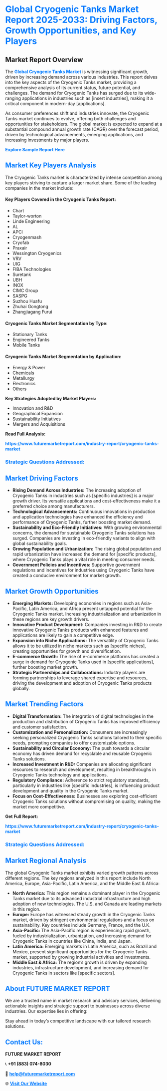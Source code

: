 <h1 style="color: #007BFF;">Global Cryogenic Tanks Market Report 2025-2033: Driving Factors, Growth Opportunities, and Key Players</h1>

<section id="overview">
<h2>Market Report Overview</h2>
<p>The <a href="https://www.futuremarketreport.com/industry-report/cryogenic-tanks-market" style="color: #007BFF; text-decoration: none;"><strong>Global Cryogenic Tanks Market</strong></a> is witnessing significant growth, driven by increasing demand across various industries. This report delves into the key aspects of the Cryogenic Tanks market, providing a comprehensive analysis of its current status, future potential, and challenges. The demand for Cryogenic Tanks has surged due to its wide-ranging applications in industries such as [insert industries], making it a critical component in modern-day [applications].</p>
<p>As consumer preferences shift and industries innovate, the Cryogenic Tanks market continues to evolve, offering both challenges and opportunities for stakeholders. The global market is expected to expand at a substantial compound annual growth rate (CAGR) over the forecast period, driven by technological advancements, emerging applications, and increasing investments by major players.</p>
</section>

<section id="overview">
<p><a href="https://www.futuremarketreport.com/request-sample/reportId=83841" style="color: #007BFF; text-decoration: none;"><strong>Explore Sample Report Here</strong></a></p>
</section>

<section id="key-players">
<h2 style="color: #007BFF;">Market Key Players Analysis</h2>
<p>The Cryogenic Tanks market is characterized by intense competition among key players striving to capture a larger market share. Some of the leading companies in the market include:</p>
<h4>Key Players Covered in the Cryogenic Tanks Report:</h4>
<ul><li>Chart</li><li>Taylor-worton</li><li>Linde Engineering</li><li>AL</li><li>APCI</li><li>Cryogenmash</li><li>Cryofab</li><li>Praxair</li><li>Wessington Cryogenics</li><li>VRV</li><li>UIG</li><li>FIBA Technologies</li><li>Suretank</li><li>UBH</li><li>INOX</li><li>CIMC Group</li><li>SASPG</li><li>Suzhou Huafu</li><li>Zhuhai Gongtong</li><li>Zhangjiagang Furui</li></ul>
<h4>Cryogenic Tanks Market Segmentation by Type:</h4>
<ul><li>Stationary Tanks</li><li>Engineered Tanks</li><li>Mobile Tanks</li></ul>

<h4>Cryogenic Tanks Market Segmentation by Application:</h4>
<ul><li>Energy &amp; Power</li><li>Chemicals</li><li>Metallurgy</li><li>Electronics</li><li>Others</li></ul>
<p><strong>Key Strategies Adopted by Market Players:</strong></p>
<ul>
<li>Innovation and R&D</li>
<li>Geographical Expansion</li>
<li>Sustainability Initiatives</li>
<li>Mergers and Acquisitions</li>
</ul>
</section>

<section>
<p><strong>Read Full Analysis: </strong></p><a href="https://www.futuremarketreport.com/industry-report/cryogenic-tanks-market" style="color: #007BFF; text-decoration: none;"><strong>https://www.futuremarketreport.com/industry-report/cryogenic-tanks-market</strong></a>
<h3 style="color: #007BFF;">Strategic Questions Addressed:</h3>
</section>

<section id="driving-factors">
<h2 style="color: #007BFF;">Market Driving Factors</h2>
<ul>
<li><strong>Rising Demand Across Industries:</strong> The increasing adoption of Cryogenic Tanks in industries such as [specific industries] is a major growth driver. Its versatile applications and cost-effectiveness make it a preferred choice among manufacturers.</li>
<li><strong>Technological Advancements:</strong> Continuous innovations in production and application technologies have enhanced the efficiency and performance of Cryogenic Tanks, further boosting market demand.</li>
<li><strong>Sustainability and Eco-Friendly Initiatives:</strong> With growing environmental concerns, the demand for sustainable Cryogenic Tanks solutions has surged. Companies are investing in eco-friendly variants to align with global sustainability goals.</li>
<li><strong>Growing Population and Urbanization:</strong> The rising global population and rapid urbanization have increased the demand for [specific products], where Cryogenic Tanks plays a vital role in meeting consumer needs.</li>
<li><strong>Government Policies and Incentives:</strong> Supportive government regulations and incentives for industries using Cryogenic Tanks have created a conducive environment for market growth.</li>
</ul>
</section>

<section id="growth-opportunities">
<h2 style="color: #007BFF;">Market Growth Opportunities</h2>
<ul>
<li><strong>Emerging Markets:</strong> Developing economies in regions such as Asia-Pacific, Latin America, and Africa present untapped potential for the Cryogenic Tanks market. Increasing industrialization and urbanization in these regions are key growth drivers.</li>
<li><strong>Innovative Product Development:</strong> Companies investing in R&D to create innovative Cryogenic Tanks products with enhanced features and applications are likely to gain a competitive edge.</li>
<li><strong>Expansion into Niche Applications:</strong> The versatility of Cryogenic Tanks allows it to be utilized in niche markets such as [specific niches], creating opportunities for growth and diversification.</li>
<li><strong>E-commerce Growth:</strong> The rise of e-commerce platforms has created a surge in demand for Cryogenic Tanks used in [specific applications], further boosting market growth.</li>
<li><strong>Strategic Partnerships and Collaborations:</strong> Industry players are forming partnerships to leverage shared expertise and resources, driving the development and adoption of Cryogenic Tanks products globally.</li>
</ul>
</section>

<section id="trending-factors">
<h2 style="color: #007BFF;">Market Trending Factors</h2>
<ul>
<li><strong>Digital Transformation:</strong> The integration of digital technologies in the production and distribution of Cryogenic Tanks has improved efficiency and customer satisfaction.</li>
<li><strong>Customization and Personalization:</strong> Consumers are increasingly seeking personalized Cryogenic Tanks solutions tailored to their specific needs, prompting companies to offer customizable options.</li>
<li><strong>Sustainability and Circular Economy:</strong> The push towards a circular economy has driven demand for recyclable and reusable Cryogenic Tanks solutions.</li>
<li><strong>Increased Investment in R&D:</strong> Companies are allocating significant resources to research and development, resulting in breakthroughs in Cryogenic Tanks technology and applications.</li>
<li><strong>Regulatory Compliance:</strong> Adherence to strict regulatory standards, particularly in industries like [specific industries], is influencing product development and quality in the Cryogenic Tanks market.</li>
<li><strong>Focus on Cost-Effectiveness:</strong> Businesses are exploring cost-efficient Cryogenic Tanks solutions without compromising on quality, making the market more competitive.</li>
</ul>
</section>

<section>
<p><strong>Get Full Report: </strong></p><a href="https://www.futuremarketreport.com/industry-report/cryogenic-tanks-market" style="color: #007BFF; text-decoration: none;"><strong>https://www.futuremarketreport.com/industry-report/cryogenic-tanks-market</strong></a>
<h3 style="color: #007BFF;">Strategic Questions Addressed:</h3>
</section>


<section id="regional-analysis">
<h2 style="color: #007BFF;">Market Regional Analysis</h2>
<p>The global Cryogenic Tanks market exhibits varied growth patterns across different regions. The key regions analyzed in this report include North America, Europe, Asia-Pacific, Latin America, and the Middle East & Africa:</p>
<ul>
<li><strong>North America:</strong> This region remains a dominant player in the Cryogenic Tanks market due to its advanced industrial infrastructure and high adoption of new technologies. The U.S. and Canada are leading markets in this region.</li>
<li><strong>Europe:</strong> Europe has witnessed steady growth in the Cryogenic Tanks market, driven by stringent environmental regulations and a focus on sustainability. Key countries include Germany, France, and the U.K.</li>
<li><strong>Asia-Pacific:</strong> The Asia-Pacific region is experiencing rapid growth, fueled by industrialization, urbanization, and increasing demand for Cryogenic Tanks in countries like China, India, and Japan.</li>
<li><strong>Latin America:</strong> Emerging markets in Latin America, such as Brazil and Mexico, present significant opportunities for the Cryogenic Tanks market, supported by growing industrial activities and investments.</li>
<li><strong>Middle East & Africa:</strong> The region’s growth is driven by expanding industries, infrastructure development, and increasing demand for Cryogenic Tanks in sectors like [specific sectors].</li>
</ul>
</section>

<footer>
<h2 style="color: #007BFF;">About FUTURE MARKET REPORT</h2>
<p>We are a trusted name in market research and advisory services, delivering actionable insights and strategic support to businesses across diverse industries. Our expertise lies in offering:</p>

<p>Stay ahead in today’s competitive landscape with our tailored research solutions.</p>

<h2 style="color: #007BFF;">Contact Us:</h2>
<p><strong>FUTURE MARKET REPORT</strong></p>
<p>📞 <strong>+91 (883) 074-8030</strong></p>
<p>📧 <strong><a href="mailto:help@futuremarketreport.com" style="color: #007BFF;">help@futuremarketreport.com</a></strong></p>
<p>🌐 <strong><a href="https://www.futuremarketreport.com/" style="color: #007BFF;">Visit Our Website</a></strong></p>
</footer>